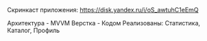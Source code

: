 Скринкаст приложения:
https://disk.yandex.ru/i/oS_awtuhC1eEmQ

Архитектура - MVVM
Верстка - Кодом
Реализованы: Статистика, Каталог, Профиль
